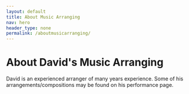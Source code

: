 ```yaml
--- 
layout: default
title: About Music Arranging
nav: hero
header_type: none
permalink: /aboutmusicarranging/
---
```

# About David's Music Arranging

David is an experienced arranger of many years experience. Some of his arrangements/compositions may be found on his performance page.
